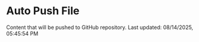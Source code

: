 # Auto Push File

Content that will be pushed to GitHub repository.
Last updated: 08/14/2025, 05:45:54 PM
